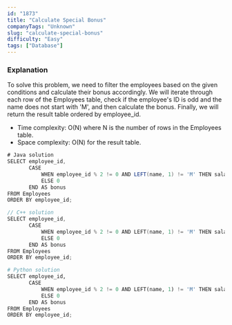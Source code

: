 ```yaml
---
id: "1873"
title: "Calculate Special Bonus"
companyTags: "Unknown"
slug: "calculate-special-bonus"
difficulty: "Easy"
tags: ["Database"]
---
```


### Explanation
To solve this problem, we need to filter the employees based on the given conditions and calculate their bonus accordingly. We will iterate through each row of the Employees table, check if the employee's ID is odd and the name does not start with 'M', and then calculate the bonus. Finally, we will return the result table ordered by employee_id.

- Time complexity: O(N) where N is the number of rows in the Employees table.
- Space complexity: O(N) for the result table.
```java
# Java solution
SELECT employee_id, 
       CASE 
           WHEN employee_id % 2 != 0 AND LEFT(name, 1) != 'M' THEN salary
           ELSE 0
       END AS bonus
FROM Employees
ORDER BY employee_id;
```

```cpp
// C++ solution
SELECT employee_id, 
       CASE 
           WHEN employee_id % 2 != 0 AND LEFT(name, 1) != 'M' THEN salary
           ELSE 0
       END AS bonus
FROM Employees
ORDER BY employee_id;
```

```python
# Python solution
SELECT employee_id, 
       CASE 
           WHEN employee_id % 2 != 0 AND LEFT(name, 1) != 'M' THEN salary
           ELSE 0
       END AS bonus
FROM Employees
ORDER BY employee_id;
```